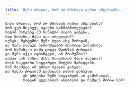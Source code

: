 ```yaml
---
title: 'შენი ბრალია, რომ არ მძინავს ღამით ამდენხანს...'
---
```


    შენი ბრალია, რომ არ მძინავს ღამით ამდენხანს?
    რომ ვერ მოვხუჭე თვალნი სიზმარმორეულები?
    რატომ მარგუნე ამ ნანატრი ძილის გატეხა,
    რად მომისიე შენი ავი ორეულები?!
    იქნებ, მესტუმრა შენი სული ასე შორიდან,
    და ჩემს ღამეულ ნამოქმედარს ფხიზლად ჯაშუშობს,
    რომ საშინელი რამე ცოდვა შეთხზას ჭორიდან
    და შენი იჭვი ადრინდელი, არ მოაშუშოს?!
    თუმცა ვინ მისცა შენს სიყვარულს ძალა ამხელა?!
    ძილს საკუთარი სიყვარული მიტეხს მარადჟამს,
    მან მაიძულა ამ უძილო თვალთა გახელა
    და ჩემმა ტრფობამ დამაყენა ღამის დარაჯად.
            ეს უძილობა შენს სიყვარულს არ გამოსახავს,
            რადგან ყველასთან ახლობლობ და ჩემგან შორსა ხარ!
